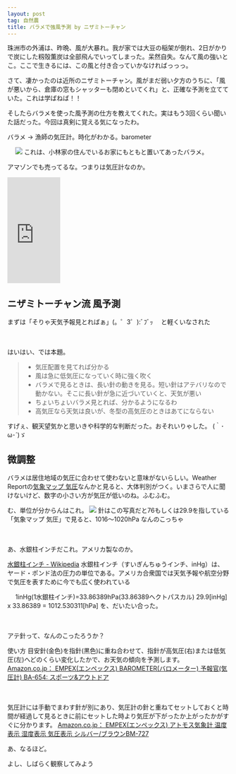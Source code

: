 ```yaml
---
layout: post
tag: 自然農
title: バラメで強風予測 by ニザミトーチャン
---
```



珠洲市の外浦は、昨晩、風が大暴れ。我が家では大豆の稲架が倒れ、2日がかりで炭にした籾殻薫炭は全部飛んでいってしまった。呆然自失。なんて風の強いとこ。ここで生きるには、この風と付き合っていかなければっっっ。


さて、凄かったのは近所のニザミトーチャン。風がまだ弱い夕方のうちに、「風が悪いから、倉庫の窓もシャッターも閉めといてくれ」と、正確な予測を立てていた。これは学ばねば！！


そしたらバラメを使った風予測の仕方を教えてくれた。実はもう3回くらい聞いた話だった。今回は真剣に覚える気になったわ。
>
バラメ -> 漁師の気圧計。時化がわかる。barometer

　
<img src="http://farm9.staticflickr.com/8489/8227740299_20649c8901.jpg">
これは、小林家の住んでいるお家にもともと置いてあったバラメ。


アマゾンでも売ってるな。つまりは気圧計なのか。
<iframe src="http://rcm-jp.amazon.co.jp/e/cm?lt1=_blank&bc1=000000&IS2=1&bg1=FFFFFF&fc1=000000&lc1=0000FF&t=kobapan-22&o=9&p=8&l=as4&m=amazon&f=ifr&ref=ss_til&asins=B000YUOS54" style="width:120px;height:240px;" scrolling="no" marginwidth="0" marginheight="0" frameborder="0"></iframe>



## ニザミトーチャン流 風予測


まずは「そりゃ天気予報見とればぁ」(。゜З゜):ﾞﾌﾞｯ　
と軽くいなされた

　

はいはい、では本題。

> 
> + 気圧配置を見てれば分かる
> + 風は急に低気圧になっていく時に強く吹く
> + バラメで見るときは、長い針の動きを見る。短い針はアテバリなので動かない。そこに長い針が急に近づいていくと、天気が悪い
> + ちょいちょいバラメ見とれば、分かるようになるわ
> + 高気圧なら天気は良いが、冬型の高気圧のときはあてにならない


すげぇ、観天望気かと思いきや科学的な判断だった。おそれいりゃした。 (｀･ω･´)ゞ


## 微調整
バラメは居住地域の気圧に合わせて使わないと意味がないらしい。Weather Reportの<a href="http://www.weather-report.jp/com/home/kishomap/kiatsu/chubu.html" target="_blank">気象マップ 気圧</a>なんかと見ると、大体判別がつく。いまさらで人に聞けないけど、数字の小さい方が気圧が低いのね。ふむふむ。


む、単位が分からんはこれ。
<img src="http://farm9.staticflickr.com/8203/8228948958_27ddc78041.jpg">
針はこの写真だと76もしくは29.9を指している
「気象マップ 気圧」で見ると、1016～1020hPa
なんのこっちゃ

　

あ、水銀柱インチだこれ。アメリカ製なのか。
>
[水銀柱インチ - Wikipedia](http://ja.wikipedia.org/wiki/%E6%B0%B4%E9%8A%80%E6%9F%B1%E3%82%A4%E3%83%B3%E3%83%81)
水銀柱インチ（すいぎんちゅうインチ、inHg）は、ヤード・ポンド法の圧力の単位である。アメリカ合衆国では天気予報や航空分野で気圧を表すために今でも広く使われている

　
1inHg(1水銀柱インチ)=33.86389hPa(33.86389ヘクトパスカル)
29.9[inHg] x 33.86389 = 1012.530311[hPa]
を、だいたい合った。

　

アテ針って、なんのこったろうか？
>
使い方
目安針(金色)を指針(黒色)に重ね合わせて、指針が高気圧(右)または低気圧(左)へどのくらい変化したかで、お天気の傾向を予測します。 
<a href="http://www.amazon.co.jp/dp/B000YUOS54/ref=as_li_ss_til?tag=kobapan-22&amp;camp=1027&amp;creative=7407&amp;linkCode=as4&amp;creativeASIN=B000YUOS54&amp;adid=0S9BS6Y62GEMX1M5B4PP&amp;&amp;ref-refURL=http%3A%2F%2Fd.hatena.ne.jp%2Fkobapan%2F20121127%2F1354154171" target="_blank">Amazon.co.jp： EMPEX(エンペックス) BAROMETER(バロメーター) 予報官(気圧計) BA-654: スポーツ&amp;アウトドア</a>

　

>
気圧計には手動でまわす針が別にあり、気圧計の針と重ねてセットしておくと時間が経過して見るときに前にセットした時より気圧が下がったか上がったかがすぐに分かります。
<a target="_blank" href="http://www.amazon.co.jp/product-reviews/B000YUOSE0/?_encoding=UTF8&camp=247&creative=7399&linkCode=ur2&showViewpoints=1&tag=kobapan-22">Amazon.co.jp： EMPEX(エンペックス) アトモス気象計 温度表示 湿度表示 気圧表示 シルバー/ブラウンBM-727</a><img src="https://www.assoc-amazon.jp/e/ir?t=kobapan-22&l=ur2&o=9" width="1" height="1" border="0" alt="" style="border:none !important; margin:0px !important;" />

あ、なるほど。



よし、しばらく観察してみよう




